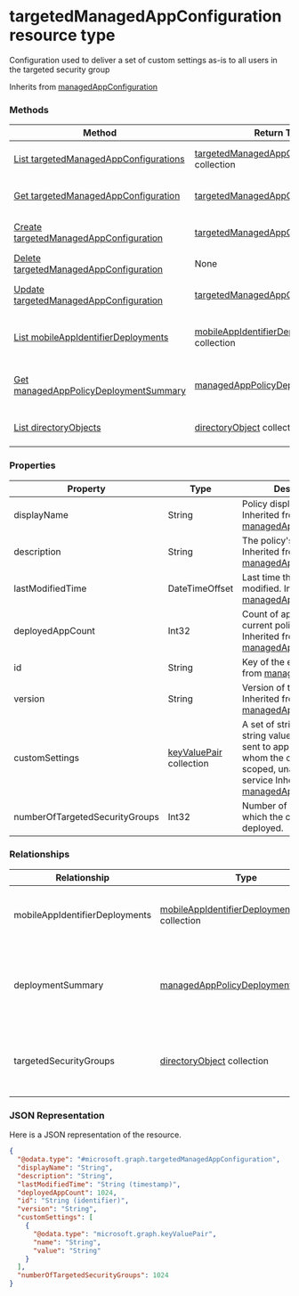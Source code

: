 ﻿# targetedManagedAppConfiguration resource type

Configuration used to deliver a set of custom settings as-is to all users in the targeted security group

Inherits from [managedAppConfiguration](../resources/intune_mam_managedAppConfiguration.md)

### Methods
|Method|Return Type|Description|
|---|---|---|
|[List targetedManagedAppConfigurations](../api/intune_mam_targetedManagedAppConfiguration_list.md)|[targetedManagedAppConfiguration](../resources/intune_mam_targetedManagedAppConfiguration.md) collection|List properties and relationships of the [targetedManagedAppConfiguration](../resources/intune_mam_targetedManagedAppConfiguration.md) objects.|
|[Get targetedManagedAppConfiguration](../api/intune_mam_targetedManagedAppConfiguration_get.md)|[targetedManagedAppConfiguration](../resources/intune_mam_targetedManagedAppConfiguration.md)|Read properties and relationships of the [targetedManagedAppConfiguration](../resources/intune_mam_targetedManagedAppConfiguration.md) object.|
|[Create targetedManagedAppConfiguration](../api/intune_mam_targetedManagedAppConfiguration_create.md)|[targetedManagedAppConfiguration](../resources/intune_mam_targetedManagedAppConfiguration.md)|Create a new [targetedManagedAppConfiguration](../resources/intune_mam_targetedManagedAppConfiguration.md) object.|
|[Delete targetedManagedAppConfiguration](../api/intune_mam_targetedManagedAppConfiguration_delete.md)|None|Deletes a [targetedManagedAppConfiguration](../resources/intune_mam_targetedManagedAppConfiguration.md).|
|[Update targetedManagedAppConfiguration](../api/intune_mam_targetedManagedAppConfiguration_update.md)|[targetedManagedAppConfiguration](../resources/intune_mam_targetedManagedAppConfiguration.md)|Update the properties of a [targetedManagedAppConfiguration](../resources/intune_mam_targetedManagedAppConfiguration.md) object.|
|[List mobileAppIdentifierDeployments](../api/intune_mam_targetedManagedAppConfiguration_list_mobileAppIdentifierDeployment.md)|[mobileAppIdentifierDeployment](../resources/intune_mam_mobileAppIdentifierDeployment.md) collection|Get the mobileAppIdentifierDeployments from the mobileAppIdentifierDeployments navigation property.|
|[Get managedAppPolicyDeploymentSummary](../api/intune_mam_targetedManagedAppConfiguration_get_managedAppPolicyDeploymentSummary.md)|[managedAppPolicyDeploymentSummary](../resources/intune_mam_managedAppPolicyDeploymentSummary.md)|Get the [managedAppPolicyDeploymentSummary](../resources/intune_mam_managedAppPolicyDeploymentSummary.md) from the deploymentSummary navigation property.|
|[List directoryObjects](../api/intune_mam_targetedManagedAppConfiguration_list_directoryObject.md)|[directoryObject](../resources/intune_mam_directoryObject.md) collection|Get the directoryObjects from the targetedSecurityGroups navigation property.|

### Properties
|Property|Type|Description|
|---|---|---|
|displayName|String|Policy display name. Inherited from [managedAppPolicy](../resources/intune_mam_managedAppPolicy.md)|
|description|String|The policy's description. Inherited from [managedAppPolicy](../resources/intune_mam_managedAppPolicy.md)|
|lastModifiedTime|DateTimeOffset|Last time the policy was modified. Inherited from [managedAppPolicy](../resources/intune_mam_managedAppPolicy.md)|
|deployedAppCount|Int32|Count of apps to which the current policy is deployed. Inherited from [managedAppPolicy](../resources/intune_mam_managedAppPolicy.md)|
|id|String|Key of the entity. Inherited from [managedAppPolicy](../resources/intune_mam_managedAppPolicy.md)|
|version|String|Version of the entity. Inherited from [managedAppPolicy](../resources/intune_mam_managedAppPolicy.md)|
|customSettings|[keyValuePair](../resources/intune_mam_keyValuePair.md) collection|A set of string key and string value pairs to be sent to apps for users to whom the configuration is scoped, unalterned by this service Inherited from [managedAppConfiguration](../resources/intune_mam_managedAppConfiguration.md)|
|numberOfTargetedSecurityGroups|Int32|Number of groups to which the configuration is deployed.|

### Relationships
|Relationship|Type|Description|
|---|---|---|
|mobileAppIdentifierDeployments|[mobileAppIdentifierDeployment](../resources/intune_mam_mobileAppIdentifierDeployment.md) collection|List of apps to which the policy is deployed. Inherited from [managedAppPolicy](../resources/intune_mam_managedAppPolicy.md)|
|deploymentSummary|[managedAppPolicyDeploymentSummary](../resources/intune_mam_managedAppPolicyDeploymentSummary.md)|Navigation property to deployment summary of the configuration. Inherited from [managedAppPolicy](../resources/intune_mam_managedAppPolicy.md)|
|targetedSecurityGroups|[directoryObject](../resources/intune_mam_directoryObject.md) collection|Navigation property to list of security groups to which the configuration is deployed.|

### JSON Representation
Here is a JSON representation of the resource.
<!-- {
  "blockType": "resource",
  "keyProperty": "id",
  "@odata.type": "microsoft.graph.targetedManagedAppConfiguration"
}
-->
```json
{
  "@odata.type": "#microsoft.graph.targetedManagedAppConfiguration",
  "displayName": "String",
  "description": "String",
  "lastModifiedTime": "String (timestamp)",
  "deployedAppCount": 1024,
  "id": "String (identifier)",
  "version": "String",
  "customSettings": [
    {
      "@odata.type": "microsoft.graph.keyValuePair",
      "name": "String",
      "value": "String"
    }
  ],
  "numberOfTargetedSecurityGroups": 1024
}
```


